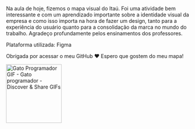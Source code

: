 Na aula de hoje, fizemos o mapa visual do Itaú. Foi uma atividade bem interessante e com um aprendizado importante sobre a identidade visual da empresa e como isso importa na hora de fazer um design, tanto para a experiência do usuário quanto para a consolidação da marca no mundo do trabalho. Agradeço profundamente pelos ensinamentos dos professores.

Plataforma utilizada: Figma

Obrigada por acessar o meu GitHub ❤️ Espero que gostem do meu mapa!



<img src="https://media.tenor.com/rEd35Rfq3m4AAAAM/cat-work-in-progress.gif" jsaction="" class="sFlh5c FyHeAf iPVvYb" style="max-width: 220px; height: 160px; margin: 0px; width: 152px;" alt="Gato Programador GIF - Gato programador - Discover &amp; Share GIFs" jsname="kn3ccd">






